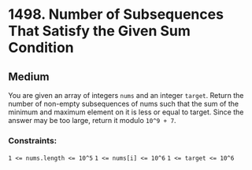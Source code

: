 # 1498. Number of Subsequences That Satisfy the Given Sum Condition

## Medium

You are given an array of integers `nums` and an integer `target`. Return the number of non-empty subsequences of nums
such that the sum of the minimum and maximum element on it is less or equal to target. Since the answer may be too
large, return it modulo `10^9 + 7`.

### Constraints:

`1 <= nums.length <= 10^5`
`1 <= nums[i] <= 10^6`
`1 <= target <= 10^6`